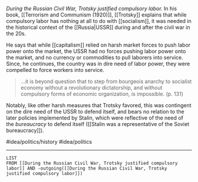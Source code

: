 *During the Russian Civil War, Trotsky justified compulsory labor.* In his book, [[Terrorism and Communism (1920)]], [[Trotsky]] explains that while compulsory labor has nothing at all to do with [[socialism]], it was needed in the historical context of the [[Russia|USSR]] during and after the civil war in the 20s. 

He says that while [[capitalism]] relied on harsh market forces to push labor power onto the market, the USSR had no forces pushing labor power onto the market, and no currency or commodities to pull laborers into service. Since, he continues, the country was in dire need of labor power, they were compelled to force workers into service. 

> ...it is beyond question that to step from bourgeois anarchy to socialist economy without a revolutionary dictatorship, and without compulsory forms of economic organization, is impossible. (p. 131)

Notably, like other harsh measures that Trotsky favored, this was contingent on the dire need of the USSR to defend itself, and bears no relation to the later policies implemented by Stalin, which were reflective of the need of the *bureaucracy* to defend itself ([[Stalin was a representative of the Soviet bureaucracy]]). 

#idea/politics/history 
#idea/politics 

---
```dataview
LIST
FROM [[During the Russian Civil War, Trotsky justified compulsory labor]] AND -outgoing([[During the Russian Civil War, Trotsky justified compulsory labor]])
```